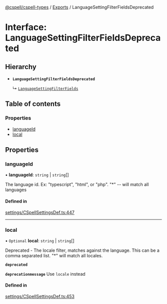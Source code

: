 [@cspell/cspell-types](../README.md) / [Exports](../modules.md) / LanguageSettingFilterFieldsDeprecated

# Interface: LanguageSettingFilterFieldsDeprecated

## Hierarchy

- **`LanguageSettingFilterFieldsDeprecated`**

  ↳ [`LanguageSettingFilterFields`](LanguageSettingFilterFields.md)

## Table of contents

### Properties

- [languageId](LanguageSettingFilterFieldsDeprecated.md#languageid)
- [local](LanguageSettingFilterFieldsDeprecated.md#local)

## Properties

### languageId

• **languageId**: `string` \| `string`[]

The language id.  Ex: "typescript", "html", or "php".  "*" -- will match all languages

#### Defined in

[settings/CSpellSettingsDef.ts:447](https://github.com/streetsidesoftware/cspell/blob/2d85fdee/packages/cspell-types/src/settings/CSpellSettingsDef.ts#L447)

___

### local

• `Optional` **local**: `string` \| `string`[]

Deprecated - The locale filter, matches against the language. This can be a comma separated list. "*" will match all locales.

**`deprecated`**

**`deprecationmessage`** Use `locale` instead

#### Defined in

[settings/CSpellSettingsDef.ts:453](https://github.com/streetsidesoftware/cspell/blob/2d85fdee/packages/cspell-types/src/settings/CSpellSettingsDef.ts#L453)
